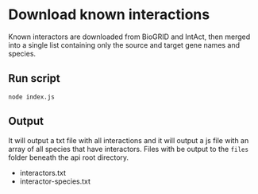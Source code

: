 # Download known interactions

Known interactors are downloaded from BioGRID and IntAct, then merged into a single list containing only the source and target gene names and species.

## Run script

```
node index.js
```

## Output

It will output a txt file with all interactions and it will output a js file with an array of all species that have interactors. Files with be output to the `files` folder beneath the api root directory.

* interactors.txt
* interactor-species.txt
